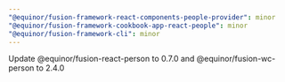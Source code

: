 ```yaml
---
"@equinor/fusion-framework-react-components-people-provider": minor
"@equinor/fusion-framework-cookbook-app-react-people": minor
"@equinor/fusion-framework-cli": minor
---
```


Update @equinor/fusion-react-person to 0.7.0 and @equinor/fusion-wc-person to 2.4.0
